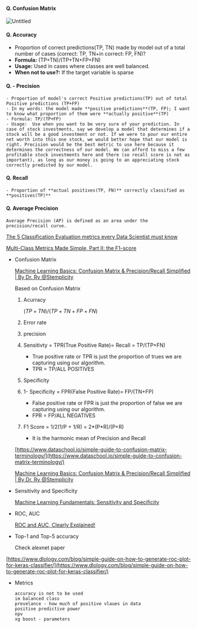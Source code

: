#### Q. Confusion Matrix
   
![Untitled](https://s3-us-west-2.amazonaws.com/secure.notion-static.com/155428b7-6b1e-49ad-8d66-e8d3e1fe4da2/Untitled.png)
    
#### Q. Accuracy
- Proportion of correct predictions(TP, TN) made by model out of a total number of cases (correct: TP, TN+in correct: FP, FN)?
- **Formula:** (TP+TN)/(TP+TN+FP+FN)
- **Usage:** Used in cases where classes are well balanced.
- **When not to use?:** If the target variable is sparse

#### Q. - **Precision**
    - Proportion of model's correct Positive predictions(TP) out of total Positive predictions (TP+FP)
    - In my words: the model made **positive predictions**(TP, FP); I want to know what proportion of them were **actually positive**(TP)
    - Formula: TP/(TP+FP)
    - Usage:  Use when you want to be very sure of your prediction. In case of stock investments, say we develop a model that determines if a stock will be a good investment or not. If we were to pour our entire net worth into this one stock, we would better hope that our model is right. Precision would be the best metric to use here because it determines the correctness of our model. We can afford to miss a few profitable stock investments here and there (so recall score is not as important), as long as our money is going to an appreciating stock correctly predicted by our model.
    
#### Q. **Recall**
    - Proportion of **actual positives(TP, FN)** correctly classified as **positives(TP)** 
    
#### Q. Average Precision
    
    Average Precision (AP) is defined as an area under the precision/recall curve.
    

[The 5 Classification Evaluation metrics every Data Scientist must know](https://towardsdatascience.com/the-5-classification-evaluation-metrics-you-must-know-aa97784ff226)

[Multi-Class Metrics Made Simple, Part II: the F1-score](https://towardsdatascience.com/multi-class-metrics-made-simple-part-ii-the-f1-score-ebe8b2c2ca1)

- Confusion Matrix
    
    [Machine Learning Basics: Confusion Matrix & Precision/Recall Simplified | By Dr. Ry @Stemplicity](https://www.youtube.com/watch?v=CYy0TZ6OIDw&ab_channel=Stemplicity)
    
    Based on Confusion Matrix
    
    1. Acurracy
        
        $(TP+TN)/(TP+TN+FP+FN)$
        
    2. Error rate
    3. precision
    4. Sensitivty = TPR(True Positive Rate)= Recall = TP/(TP+FN)
        - True positive rate or TPR is just the proportion of trues we are capturing using our algorithm.
        - TPR = TP/ALL POSITIVES
    5. Specificity
    6. 1- Specificity = FPR(False Positive Rate)= FP/(TN+FP)
        - False positive rate or FPR is just the proportion of false we are capturing using our algorithm.
        - FPR = FP/ALL NEGATIVES
    7. F1 Score = 1/2(1/P + 1/R) = 2*(P*R)/(P+R)
        - It is the harmonic mean of Precision and Recall
    
    [https://www.dataschool.io/simple-guide-to-confusion-matrix-terminology/](https://www.dataschool.io/simple-guide-to-confusion-matrix-terminology/)
    
    [Machine Learning Basics: Confusion Matrix & Precision/Recall Simplified | By Dr. Ry @Stemplicity](https://www.youtube.com/watch?v=CYy0TZ6OIDw&ab_channel=Stemplicity)
    
- Sensitivity and Specificity
    
    [Machine Learning Fundamentals: Sensitivity and Specificity](https://www.youtube.com/watch?v=vP06aMoz4v8&ab_channel=StatQuestwithJoshStarmer)
    
- ROC, AUC
    
    [ROC and AUC, Clearly Explained!](https://www.youtube.com/watch?v=4jRBRDbJemM&ab_channel=StatQuestwithJoshStarmer)
    
- Top-1 and Top-5 accuracy
    
    Check alexnet paper
    

[https://www.dlology.com/blog/simple-guide-on-how-to-generate-roc-plot-for-keras-classifier/](https://www.dlology.com/blog/simple-guide-on-how-to-generate-roc-plot-for-keras-classifier/)

- Metrics
    
    ```
    accuracy is not to be used
    im balanced class
    prevelance - how much of positive vlaues in data
    positive predictive power
    npv
    xg boost - parameters
    ```
